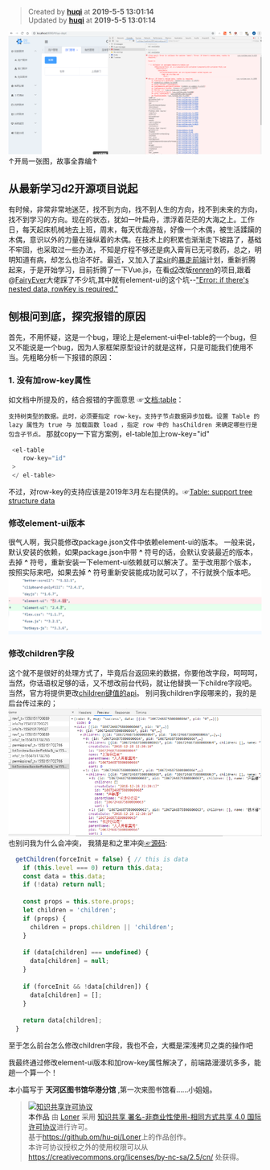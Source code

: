 <!--
 * @Description: file content
 * @Author: huqi
 * @GitHub: https://github.com/hu-qi
 * @Email: me@huqi.me
 * @Date: 2019-05-18 10:57:34
 * @LastEditors: huqi
 * @LastEditTime: 2019-05-18 13:03:47
 -->

> Created by **[huqi](https://github.com/hu-qi)** at **2019-5-5 13:01:14**  
> Updated by **[huqi](https://github.com/hu-qi)** at **2019-5-5 13:01:14** 

![row-key-is-reqiured](../../../public-repertory/img/rowKey-is-required-1.png)
↑开局一张图，故事全靠编↑

## 从最新学习d2开源项目说起
有时候，非常非常地迷茫，找不到方向，找不到人生的方向，找不到未来的方向，找不到学习的方向。现在的状态，犹如一叶扁舟，漂浮着茫茫的大海之上。工作日，每天起床机械地去上班，周末，每天优哉游哉，好像一个木偶，被生活蹂躏的木偶，意识以外的力量在操纵着的木偶。在技术上的积累也渐渐走下坡路了，基础不牢固，也采取过一些办法，不知是疗程不够还是病入膏肓已无可救药，总之，明明知道有病，却怎么也治不好。最近，又加入了[梁sir](https://github.com/LiangJunrong)的[暴走前端](https://github.com/LiangJunrong/document-library/blob/master/other-library/Monologue/GitHubRunawayRace.md)计划，重新折腾起来，于是开始学习，目前折腾了一下Vue.js，在看[d2](https://github.com/d2-projects)改版[renren](https://github.com/d2-projects/d2-admin-renren-security-enterprise)的项目,跟着@[FairyEver](https://github.com/FairyEver)大佬踩了不少坑,其中就有element-ui的这个坑--["Error: if there's nested data, rowKey is required."](https://github.com/ElemeFE/element/issues/14987)

## 刨根问到底，探究报错的原因
首先，不用怀疑，这是一个bug，理论上是element-ui中el-table的一个bug，但又不能说是一个bug，因为人家框架原型设计的就是这样，只是可能我们使用不当。先粗略分析一下报错的原因：
### 1. 没有加row-key属性
如文档中所提及的，结合报错的字面意思 ☞[文档:table](https://element.eleme.io/#/zh-CN/component/table)：

`
支持树类型的数据。此时，必须要指定 row-key。支持子节点数据异步加载。设置 Table 的 lazy 属性为 true 与 加载函数 load ，指定 row 中的 hasChildren 来确定哪些行是包含子节点。
`
那就copy一下官方案例，el-table加上row-key="id"
```js
 <el-table
    row-key="id"
 >
 </ el-table>
```
不过，对row-key的支持应该是2019年3月左右提供的。☞[Table: support tree structure data ](https://github.com/ElemeFE/element/pull/14632/commits)

### 修改element-ui版本
很气人啊，我只能修改package.json文件中依赖element-ui的版本。
一般来说，默认安装的依赖，如果package.json中带 **^** 符号的话，会默认安装最近的版本，去掉 **^** 符号，重新安装一下element-ui依赖就可以解决了。至于改用那个版本，按照实际来吧，如果去掉 **^** 符号重新安装能成功就可以了，不行就换个版本吧。
![row-key-is-reqiured](../../../public-repertory/img/rowKey-is-required-2.png)
### 修改children字段
这个就不是很好的处理方式了，毕竟后台返回来的数据，你要他改字段，呵呵呵，当然，你话语权足够的话，又不想改前台代码，就让他替换一下childre字段吧。当然，官方将提供更改[children键值的api](https://github.com/ElemeFE/element/issues/14987#issuecomment-479809829)。
别问我children字段哪来的，我的是后台传过来的；   
![row-key-is-reqiured](../../../public-repertory/img/rowKey-is-required-3.png)
也别问我为什么会冲突，
我猜是和之里冲突[☞源码](https://github.com/ElemeFE/element/blob/0e0a5061934bd1b5afed49b4d47baefdb9058959/packages/tree/src/model/node.js):
```js
  getChildren(forceInit = false) { // this is data
    if (this.level === 0) return this.data;
    const data = this.data;
    if (!data) return null;

    const props = this.store.props;
    let children = 'children';
    if (props) {
      children = props.children || 'children';
    }

    if (data[children] === undefined) {
      data[children] = null;
    }

    if (forceInit && !data[children]) {
      data[children] = [];
    }

    return data[children];
  }
```

至于怎么前台怎么修改children字段，我也不会，大概是深浅拷贝之类的操作吧

我最终通过修改element-ui版本和加row-key属性解决了，前端路漫漫坑多多，能趟一个算一个！

本小篇写于 **天河区图书馆华港分馆** ,第一次来图书馆看……小姐姐。

> <a rel="license" href="http://
creativecommons.org/licenses/by-nc-sa/4.0/"><img alt="知识共享许可协议" style="border-width:0" src="https://i.creativecommons.org/l/by-nc-sa/4.0/88x31.png" /></a><br /><a xmlns:dct="http://purl.org/dc/terms/" property="dct:title">本作品</a> 由 <a xmlns:cc="http://creativecommons.org/ns#" href="https://github.com/hu-qi/Loner" property="cc:attributionName" rel="cc:attributionURL">Loner</a> 采用 <a rel="license" href="http://creativecommons.org/licenses/by-nc-sa/4.0/">知识共享 署名-非商业性使用-相同方式共享 4.0 国际 许可协议</a>进行许可。<br />基于<a xmlns:dct="http://purl.org/dc/terms/" href="https://github.com/hu-qi/Loner" rel="dct:source">https://github.om/hu-qi/Loner</a>上的作品创作。<br />本许可协议授权之外的使用权限可以从 <a xmlns:cc="http://creativecommons.org/ns#" href="https://creativecommons.org/licenses/by-nc-sa/2.5/cn/" rel="cc:morePermissions">https://creativecommons.org/licenses/by-nc-sa/2.5/cn/</a> 处获得。
